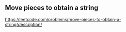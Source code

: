 ## Move pieces to obtain a string
https://leetcode.com/problems/move-pieces-to-obtain-a-string/description/
